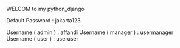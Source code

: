 WELCOM to my python_django

Default Password :   jakarta123

Username ( admin ) : affandi
Username ( manager ) : usermanager
Username ( user ) : useruser
